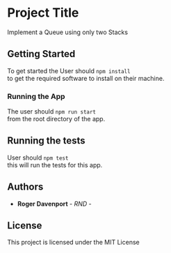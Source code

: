 # Project Title

Implement a Queue using only two Stacks

## Getting Started

To get started the User should `npm install`  
to get the required software to install on their machine.



### Running the App

The user should `npm run start`  
from the root directory of the app.




## Running the tests

User should `npm test`   
this will run the tests for this app.





## Authors

* **Roger Davenport** - *RND* -



## License

This project is licensed under the MIT License  
